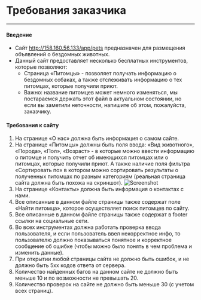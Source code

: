 # Требования заказчика
 ____
#### Введение

+ Сайт http://158.160.56.133/app/pets предназначен для размещения объявлений о бездомных животных.
+ Данный сайт предоставляет несколько бесплатных инструментов, которые позволяют:
  + Страница «Питомцы» - позволяет получать информацию о бездомных собаках, а также отслеживать информацию о тех питомцах, которые получили приют.
  + Важно: название питомцев может немного изменяться, мы постараемся держать этот файл в актуальном состоянии, но если вы заметили неточности, напишите об этом, пожалуйста, заказчику.

#### Требования к сайту

1. 	На странице «О нас» должна быть информация о самом сайте.
2. 	На странице «Питомцы» должны быть поля ввода: «Вид животного», «Порода», «Пол», «Возраст» - в которые можно ввести информацию о питомце и получить отчет об имеющихся питомцах или о питомцах, которые получили приют. А также наличие поля фильтра «Сортировать по» в котором можно сортировать результаты о полученных питомцах по разным категориям (реальная страница сайта должна быть похожа на скриншот).
![Screenshot](https://user-images.githubusercontent.com/123533293/215404683-0005eb75-bf77-4ee9-a073-3752e7fa2383.JPG)
3. 	На странице «Контакты» должна быть информация о контактах с нами.
4. 	Все описанные в данном файле страницы также содержат поле «Найти питомца», которое осуществляет поиск питомцев по сайту.
5. 	Все описанные в данном файле страницы также содержат в footer ссылки на социальные сети.
6. 	Во всех инструментах должна работать проверка ввода пользователя, и если пользователь ввел некорректное инфо, то пользователю должно показываться понятное и корректное сообщение об ошибке (чтобы можно было понять в чем проблема и изменить данные).
7. 	При открытии любой страницы сайта не должно быть ошибок, и не должно быть 5хх кодов ответа от сервера.
8. 	Количество найденных багов на данном сайте не должно быть меньше 10 и по возможности не превышать 20.
9. 	Количество проверок на сайте не должно быть меньше 30 (с учетом всех страниц).
